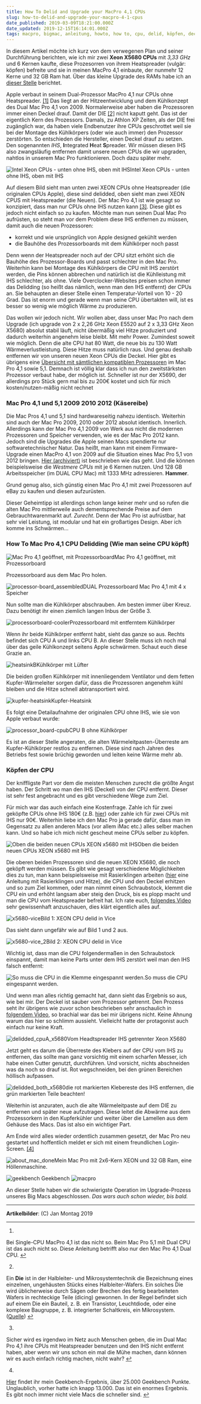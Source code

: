 ```yaml
---
title: How To Delid and Upgrade your MacPro 4,1 CPUs
slug: how-to-delid-and-upgrade-your-macpro-4-1-cpus
date_published: 2019-03-09T18:21:00.000Z
date_updated: 2019-12-15T16:14:01.000Z
tags: macpro, bigmac, anleitung, howto, how to, cpu, delid, köpfen, deckel, delidding, xeon, cpus, x5680
---
```


In diesem Artikel möchte ich kurz von dem verwegenen Plan und seiner Durchführung berichten, wie ich mir zwei **Xeon X5680 CPUs** mit *3,33 GHz* und 6 Kernen kaufte, diese Prozesorren von ihrem Heatspreader (vulgär: köpfen) befreite und sie in meinen MacPro 4,1 einbaute, der nunmehr 12 Kerne und 32 GB Ram hat. Über das kleine Upgrade des RAMs habe ich an [dieser Stelle](__GHOST_URL__/als-ich-neulich-den-arbeitsspeicher-erweiterte/) berichtet. 

Apple verbaut in seinem Dual-Prozessor MacPro 4,1 nur CPUs ohne Heatspreader. [[1]](#fn1) Das liegt an der Hitzeentwicklung und dem Kühlkonzept des Dual Mac Pro 4,1 von 2009. Normalerweise aber haben die Prozessoren immer einen Deckel drauf. Damit der DIE [[2]](#fn2) nicht kaputt geht. Das ist der eigentlich Kern des Prozessors. Damals, zu Athlon XP Zeiten, als der DIE frei zugänglich war, da haben viele Endbenutzer ihre CPUs geschrottet weil sie bei der Montage des Kühlkörpers (oder wie auch immer) den Prozessor zerstörten. So entschieden die Hersteller, einen Deckel drauf zu setzen. Den sogenannten *IHS*, **I**ntegrated **H**eat **S**preader. Wir müssen diesen IHS also zwangsläufig entfernen damit unsere neuen CPUs die wir upgraden, nahtlos in unserem Mac Pro funktionieren. Doch dazu später mehr.

![Intel Xeon CPUs - unten ohne IHS, oben mit IHS](__GHOST_URL__/content/images/2019/04/xeon5520-delid-xeon5680-lidded2-1.JPG)Intel Xeon CPUs - unten ohne IHS, oben mit IHS

Auf diesem Bild sieht man unten zwei XEON CPUs ohne Heatspreader (die originalen CPUs Apple), diese sind delidded, oben sieht man zwei XEON CPUS mit Heatspreader (die Neuen). Der Mac Pro 4,1 ist wie gesagt so konzipiert, dass man nur CPUs ohne IHS nutzen kann [[3]](#fn3). Diese gibt es jedoch nicht einfach so zu kaufen. Möchte man nun seinen Dual Mac Pro aufrüsten, so steht man vor dem Problem diese IHS entfernen zu müssen, damit auch die neuen Prozessoren:

- korrekt und wie ursprünglich von Apple designed gekühlt werden
- die Bauhöhe des Prozessorboards mit dem Kühlkörper noch passt

Denn wenn der Heatspreader noch auf der CPU sitzt erhöht sich die Bauhöhe des Prozessor-Boards und passt schlechter in den Mac Pro. Weiterhin kann bei Montage des Kühlkörpers die CPU mit IHS zerstört werden, die Pins können abbrechen und natürlich ist die Kühlleistung mit IHS schlechter, als ohne. Viele Overclocker-Websites preisen schon immer das Delidding (so heißt das nämlich, wenn man den IHS entfernt) der CPUs an. Sie behaupten an dieser Stelle einen Temperatur-Vorteil von 10 - 20 Grad. Das ist enorm und gerade wenn man seine CPU übertakten will, ist es besser so wenig wie möglich Wärme zu produzieren.

Das wollen wir jedoch nicht. Wir wollen aber, dass unser Mac Pro nach dem Upgrade (ich upgrade von 2 x 2,26 GHz Xeon E5520 auf 2 x 3,33 GHz Xeon X5680) absolut stabil läuft, nicht übermäßig viel Hitze produziert und dadurch weiterhin angenehm leise bleibt. Mit mehr Power. Zumindest soweit wie möglich. Denn die alte CPU hat 80 Watt, die neue bis zu 130 Watt Wärmeverlustleistung. Diese Hitze muss natürlich raus. Und genau deshalb entfernen wir von unseren neuen Xeon CPUs die Deckel. Hier gibt es übrigens eine [Übersicht mit sämtlichen kompatiblen Prozessoren](https://forums.macrumors.com/threads/mac-pro-cpu-compatibility-list.1954766/) im Mac Pro 4,1 sowie 5,1. Demnach ist völlig klar dass ich nun den zweitstärksten Prozessor verbaut habe, der möglich ist. Schneller ist nur der X5690, der allerdings pro Stück gern mal bis zu 200€ kostet und sich für mich kosten/nutzen-mäßig nicht rechnet

### Mac Pro 4,1 und 5,1 2009 2010 2012 (Käsereibe)

Die Mac Pros 4,1 und 5,1 sind hardwareseitig nahezu identisch. Weiterhin sind auch der Mac Pro 2009, 2010 oder 2012 absolut identisch. Innerlich. Allerdings kann der Mac Pro 4,1 2009 von Werk aus nicht die modernen Prozessoren und Speicher verwenden, wie es der Mac Pro 2012 kann. Jedoch sind die Upgrades die Apple seinen Macs spendierte nur softwaretechnischer Natur. Das heißt, man kann mit einem Firmware-Upgrade einen MacPro 4,1 von 2009 auf die Situation eines Mac Pro 5,1 von 2012 bringen. [Hier (archiviert)](http://web.archive.org/web/20180218110056/http://forum.netkas.org:80/index.php/topic,852.0.html) ist beschrieben wie das geht. Und die können beispielsweise die *Westmere CPUs* mit je 6 Kernen nutzen. Und 128 GB Arbeitsspeicher (im DUAL CPU Mac) mit 1333 MHz adressieren. **Hammer**.

Grund genug also, sich günstig einen Mac Pro 4,1 mit zwei Prozessoren auf eBay zu kaufen und diesen aufzurüsten. 

Dieser Geheimtipp ist allerdings schon lange keiner mehr und so rufen die alten Mac Pro mittlerweile auch dementsprechende Preise auf dem Gebrauchtwarenmarkt auf. *Zurecht*. Denn der Mac Pro ist aufrüstbar, hat sehr viel Leistung, ist modular und hat ein großartiges Design. Aber ich komme ins Schwärmen…

### How To Mac Pro 4,1 CPU Delidding (Wie man seine CPU köpft)

![Mac Pro 4,1 geöffnet, mit Prozessorboard](__GHOST_URL__/content/images/2019/04/mac_pro_open.png)Mac Pro 4,1 geöffnet, mit Prozessorboard

Prozessorboard aus dem Mac Pro holen.

![processor-board_assembled](__GHOST_URL__/content/images/2019/04/processor-board_assembled.JPG)DUAL Prozessorboard Mac Pro 4,1 mit 4 x Speicher

Nun sollte man die Kühlkörper abschrauben. Am besten immer über Kreuz. Dazu benötigt ihr einen ziemlich langen Inbus der Größe 3.

![processorboard-cooler](__GHOST_URL__/content/images/2019/04/processorboard-cooler.JPG)Prozessorboard mit entferntem Kühlkörper

Wenn ihr beide Kühlkörper entfernt habt, sieht das ganze so aus. Rechts befindet sich CPU A und links CPU B. An dieser Stelle muss ich noch mal über das geile Kühlkonzept seitens Apple schwärmen. Schaut euch diese Grazie an.

![heatsinkB](__GHOST_URL__/content/images/2019/04/heatsinkB.JPG)Kühlkörper mit Lüfter

Die beiden großen Kühlkörper mit innenliegendem Ventilator und dem fetten Kupfer-Wärmeleiter sorgen dafür, dass die Prozessoren angenehm kühl bleiben und die Hitze schnell abtransportiert wird.

![kupfer-heatsink](__GHOST_URL__/content/images/2019/04/kupfer-heatsink.jpg)Kupfer-Heatsink

Es folgt eine Detailaufnahme der originalen CPU ohne IHS, wie sie von Apple verbaut wurde:

![processor_board-cpub](__GHOST_URL__/content/images/2019/04/processor_board-cpub.jpg)CPU B ohne Kühlkörper

Es ist an dieser Stelle angeraten, die alten Wärmeleitpasten-Überreste am Kupfer-Kühlkörper restlos zu entfernen. Diese sind nach Jahren des Betriebs fest sowie brüchig geworden und leiten keine Wärme mehr ab.

### Köpfen der CPU

Der kniffligste Part vor dem die meisten Menschen zurecht die größte Angst haben. Der Schritt wo man den IHS (Deckel) von der CPU entfernt. Dieser ist sehr fest angebracht und es gibt verschiedene Wege zum Ziel.

Für mich war das auch einfach eine Kostenfrage. Zahle ich für zwei geköpfte CPUs ohne IHS 180€ (z.B. [hier](https://www.ebay.de/itm/2x-Intel-Xeon-X5680-3-33-GHz-no-ohne-IHS-Matched-Pair-fur-Apple-Mac-Pro-4-1-2009/361753825971?hash=item543a3552b3:g:HO4AAOSwNRdX78VP)) oder zahle ich für zwei CPUs mit IHS nur 90€. Weiterhin liebe ich den Mac Pro ja gerade dafür, dass man im Gegensatz zu allen anderen Macs (vor allem iMac etc.)  alles selber machen kann. Und so habe ich mich nicht gescheut meine CPUs selber zu köpfen.

![Oben die beiden neuen CPUs XEON x5680 mit IHS](__GHOST_URL__/content/images/2019/04/xeon5520-delid-xeon5680-lidded2-1.JPG)Oben die beiden neuen CPUs XEON x5680 mit IHS

Die oberen beiden Prozessoren sind die neuen XEON X5680, die noch geköpft werden müssen. Es gibt wie gesagt verschiedene Möglichkeiten dies zu tun, man kann beispielsweise mit Rasierklingen arbeiten ([hier](https://www.youtube.com/watch?v=WoLkniC_JiE) eine Anleitung mit Rasierklingen und Hitze), die CPU und den Deckel erhitzen und so zum Ziel kommen, oder man nimmt einen Schraubstock, klemmt die CPU ein und erhöht langsam aber steig den Druck, bis es plopp macht und man die CPU vom Heatspreader befreit hat. Ich rate euch, [folgendes Video](https://www.youtube.com/watch?v=yP8FpwrGeTk) sehr gewissenhaft anzuschauen, dies klärt eigentlich alles auf.

![x5680-vice](__GHOST_URL__/content/images/2019/04/x5680-vice.JPG)Bild 1: XEON CPU delid in Vice

Das sieht dann ungefähr wie auf Bild 1 und 2 aus.

![x5680-vice_2](__GHOST_URL__/content/images/2019/04/x5680-vice_2.JPG)Bild 2: XEON CPU delid in Vice

Wichtig ist, dass man die CPU folgendermaßen in den Schraubstock einspannt, damit man keine Parts unter dem IHS zerstört weil man den IHS falsch entfernt:

![So muss die CPU in die Klemme eingespannt werden.](__GHOST_URL__/content/images/2019/04/how-to-vice.JPG)So muss die CPU eingespannt werden.

Und wenn man alles richtig gemacht hat, dann sieht das Ergebnis so aus, wie bei mir. Der Deckel ist sauber vom Prozessor getrennt. Den Prozess seht ihr übrigens wie zuvor schon beschrieben sehr anschaulich in [folgendem Video](https://www.youtube.com/watch?v=yP8FpwrGeTk), so brachial war das bei mir übrigens nicht. Keine Ahnung warum das hier so schlimm aussieht. Vielleicht hatte der protagonist auch einfach nur keine Kraft.

![delidded_cpuA_x5680](__GHOST_URL__/content/images/2019/04/delidded_cpuA_x5680.jpg)Vom Headtspreader IHS getrennter Xeon X5680

Jetzt geht es darum die Überreste des Klebers auf der CPU vom IHS zu entfernen, das sollte man ganz vorsichtig mit einem scharfen Messer, ich habe einen Cutter genutzt, durchführen. Und vorsicht, nichts abschneiden was da noch so drauf ist. Rot wegschneiden, bei den grünen Bereichen höllisch aufpassen.

![delidded_both_x5680](__GHOST_URL__/content/images/2019/04/delidded_both_x5680.JPG)die rot markierten Klebereste des IHS entfernen, die grün markierten Teile beachten!

Weiterhin ist anzuraten, auch die alte Wärmeleitpaste auf dem DIE zu entfernen und später neue aufzutragen. Diese leitet die Abwärme aus dem Prozessorkern in den Kupferkühler und weiter über die Lamellen aus dem Gehäuse des Macs. Das ist also ein wichtiger Part.

Am Ende wird alles wieder ordentlich zusammen gesetzt, der Mac Pro neu gestartet und hoffentlich meldet er sich mit einem freundlichen Login-Screen. [[4]](#fn4)

![about_mac_done](__GHOST_URL__/content/images/2019/04/about_mac_done.png)Mein Mac Pro mit 2x6-Kern XEON und 32 GB Ram, eine Höllenmaschine.

![geekbench](__GHOST_URL__/content/images/2019/04/geekbench.png)
Geekbench
![macpro](__GHOST_URL__/content/images/2019/04/macpro.png)

An dieser Stelle haben wir die schwierigste Operation im Upgrade-Prozess unseres Big Macs abgeschlossen. *Das wars auch schon wieder, bis bald.*

---

**Artikelbilder**: (C) Jan Montag 2019

---

1. 
Bei Single-CPU MacPro 4,1 ist das nicht so. Beim Mac Pro 5,1 mit Dual CPU ist das auch nicht so. Diese Anleitung betrifft also nur den Mac Pro 4,1 Dual CPU. [↩︎](#fnref1)

2. 
Ein **Die** ist in der Halbleiter- und Mikrosystemtechnik die Bezeichnung eines einzelnen, ungehäusten Stücks eines Halbleiter-Wafers. Ein solches Die wird üblicherweise durch Sägen oder Brechen des fertig bearbeiteten Wafers in rechteckige Teile (dicing) gewonnen. In der Regel befindet sich auf einem Die ein Bauteil, z. B. ein Transistor, Leuchtdiode, oder eine komplexe Baugruppe, z. B. integrierter Schaltkreis, ein Mikrosystem. ([Quelle](https://de.wikipedia.org/wiki/Die_(Halbleitertechnik))) [↩︎](#fnref2)

3. 
Sicher wird es irgendwo im Netz auch Menschen geben, die im Dual Mac Pro 4,1 ihre CPUs mit Heatspreader benutzen und den IHS nicht entfernt haben, aber wenn wir uns schon ein mal die Mühe machen, dann können wir es auch einfach richtig machen, nicht wahr? [↩︎](#fnref3)

4. 
[Hier](https://browser.geekbench.com/v4/cpu/14643774) findet ihr mein Geekbench-Ergebnis, über 25.000 Geekbench Punkte. Unglaublich, vorher hatte ich knapp 13.000. Das ist ein enormes Ergebnis. Es gibt noch immer nicht viele Macs die schneller sind. [↩︎](#fnref4)
